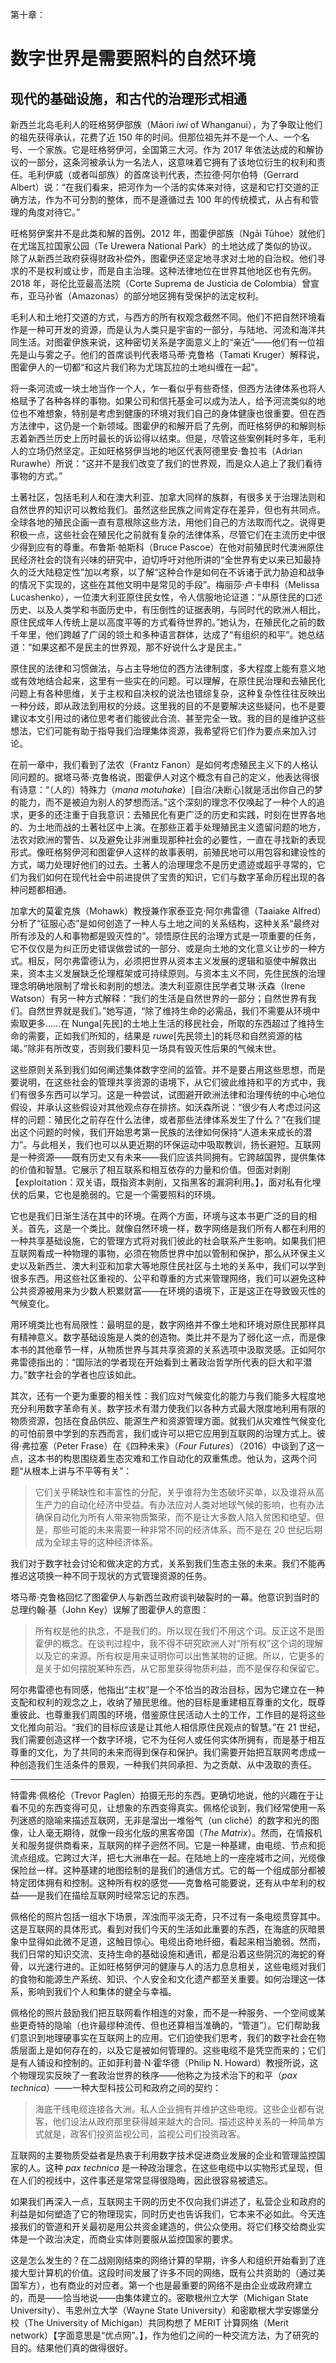 第十章：

# 数字世界是需要照料的自然环境

## 现代的基础设施，和古代的治理形式相通

新西兰北岛毛利人的旺格努伊部族（Māori *iwi* of Whanganui），为了争取让他们的祖先获得承认，花费了近 150 年的时间。但那位祖先并不是一个人、一个名号、一个家族。它是旺格努伊河，全国第三大河。作为 2017 年依法达成的和解协议的一部分，这条河被承认为一名法人，这意味着它拥有了该地位衍生的权利和责任。毛利伊威（或者叫部族）的首席谈判代表，杰拉德·阿尔伯特（Gerrard Albert）说：“在我们看来，把河作为一个活的实体来对待，这是和它打交道的正确方法，作为不可分割的整体，而不是遵循过去 100 年的传统模式，从占有和管理的角度对待它。”

旺格努伊案并不是此类和解的首例。2012 年，图霍伊部族（Ngāi Tūhoe）就他们在尤瑞瓦拉国家公园（Te Urewera National Park）的土地达成了类似的协议。除了从新西兰政府获得财政补偿外，图霍伊还坚定地寻求对土地的自治权。他们寻求的不是权利或让步，而是自主治理。这种法律地位在世界其他地区也有先例。2018 年，哥伦比亚最高法院（Corte Suprema de Justicia de Colombia）曾宣布，亚马孙省（Amazonas）的部分地区拥有受保护的法定权利。

毛利人和土地打交道的方式，与西方的所有权观念截然不同。他们不把自然环境看作是一种可开发的资源，而是认为人类只是宇宙的一部分，与陆地、河流和海洋共同生活。对图霍伊族来说，这种密切关系是字面意义上的“亲近”——他们有一位祖先是山与雾之子。他们的首席谈判代表塔马蒂·克鲁格（Tamati Kruger）解释说，图霍伊人的一切都“和这片我们称为尤瑞瓦拉的土地纠缠在一起”。

将一条河流或一块土地当作一个人，乍一看似乎有些奇怪，但西方法律体系也将人格赋予了各种各样的事物。如果公司和信托基金可以成为法人，给予河流类似的地位也不难想象，特别是考虑到健康的环境对我们自己的身体健康也很重要。但在西方法律中，这仍是一个新领域。图霍伊的和解开启了先例，而旺格努伊的和解则标志着新西兰历史上历时最长的诉讼得以结束。但是，尽管这些案例耗时多年，毛利人的立场仍然坚定。正如旺格努伊当地的地区代表阿德里安·鲁拉韦（Adrian Rurawhe）所说：“这并不是我们改变了我们的世界观，而是众人追上了我们看待事物的方式。”

土著社区，包括毛利人和在澳大利亚、加拿大同样的族群，有很多关于治理法则和自然世界的知识可以教给我们。虽然这些民族之间肯定存在差异，但也有共同点。全球各地的殖民企画一直有意根除这些方法，用他们自己的方法取而代之。说得更积极一点，这些社会在殖民化之前就有复杂的法律体系，尽管它们在主流历史中很少得到应有的尊重。布鲁斯·帕斯科（Bruce Pascoe）在他对前殖民时代澳洲原住民经济社会的饶有兴味的研究中，迫切呼吁对他所讲的“全世界有史以来已知最持久的泛大陆稳定性”加以考察，以了解“这种合作是如何在不诉诸于武力胁迫和战争的情况下实现的，这些在其他文明中是常见的手段”。梅丽莎·卢卡申科（Melissa Lucashenko），一位澳大利亚原住民女性，令人信服地论证道：“从原住民的口述历史、以及人类学和书面历史中，有压倒性的证据表明，与同时代的欧洲人相比，原住民成年人传统上是以高度平等的方式看待世界的。”她认为，在殖民化之前的数千年里，他们跨越了广阔的领土和多种语言群体，达成了“有组织的和平”。她总结道：“如果这都不是民主的世界观，那不好说什么才是民主。”

原住民的法律和习惯做法，与占主导地位的西方法律制度，多大程度上能有意义地或有效地结合起来，这里有一些实在的问题。可以理解，在原住民治理和去殖民化问题上有各种思维，关于主权和自决权的说法也错综复杂，这种复杂性往往反映出一种分歧，即从政法到用权的分歧。这里我的目的不是要解决这些疑问，也不是要建议本文引用过的诸位思考者们能彼此合流、甚至完全一致。我的目的是维护这些想法，它们可能有助于指导我们治理集体资源，我希望将它们作为要点来加入讨论。

在前一章中，我们看到了法农（Frantz Fanon）是如何考虑殖民主义下的人格认同问题的。据塔马蒂·克鲁格说，图霍伊人对这个概念有自己的定义，他表达得很有诗意：“（人的）特殊力（*mana motuhake*）[自治/决断心]就是活出你自己的梦的能力，而不是被迫为别人的梦想而活。”这个深刻的理念不仅唤起了一种个人的追求，更多的还注重于自我意识：去殖民化有更广泛的历史和实践，时刻在世界各地的、为土地而战的土著社区中上演。在那些正着手处理殖民主义遗留问题的地方，法农对欧洲的警告、以及避免让非洲重现那种社会的必要性，一直在寻找新的表现形式。像旺格努伊河和图霍伊人这样的故事表明，前殖民地可以用包容和建设性的方式，竭力处理好他们的过去。土著人的治理理念不是历史遗迹或超乎寻常的，它们为我们如何在现代社会中前进提供了宝贵的知识，它们与数字革命历程出现的各种问题都相通。

加拿大的莫霍克族（Mohawk）教授兼作家泰亚克·阿尔弗雷德（Taaiake Alfred）分析了“征服心态”是如何创造了一种人与土地之间的关系结构，这种关系“最终对所有涉及的人和事物都是毁灭性的”。领悟原住民的治理方式是一项重要的任务，它不仅仅是为纠正历史错误做尝试的一部分、或是向土地的文化意义让步的一种方式。相反，阿尔弗雷德认为，必须把世界从资本主义发展的逻辑和驱使中解救出来，资本主义发展缺乏伦理框架或可持续原则。与资本主义不同，先住民族的治理理念明确地限制了增长和剥削的想法。澳大利亚原住民学者艾琳·沃森（Irene Watson）有另一种方式解释：“我们的生活是自然世界的一部分；自然世界有我们。自然世界就是我们。”她写道，“除了维持生命的必需品，我们不需要从环境中索取更多……在 Nunga[先民]的土地上生活的移民社会，所取的东西超过了维持生命的需要，正如我们所知的，结果是 *ruwe*[先民领土]的耗尽和自然资源的枯竭。”除非有所改变，否则我们要料见一场具有毁灭性后果的气候末世。

这些原则关系到我们如何阐述集体数字空间的监管。并不是要占用这些思想，而是要说明，在这些社会的管理共享资源的语境下，从它们彼此维持和平的方式中，我们有很多东西可以学习。这是一种尝试，试图避开欧洲法律和治理传统的中心地位假设，并承认这些假设对其他观点存在排挤。如沃森所说：“很少有人考虑过问这样的问题：殖民化之前存在什么法律，或者那些法律体系发生了什么？”在我们提出这个问题的时候，我们开始思考第一民族的法律如何保持“人道未来成长的潜力”。与此相关，我们也可以从更近期的环保运动中吸取教训，扬长避短。互联网是一种资源——既有历史又有未来——我们应该共同拥有。它跨越国界，提供集体的价值和智慧。它展示了相互联系和相互依存的力量和价值。但面对剥削【exploitation：双关语，既指资本剥削，又指黑客的漏洞利用。】，面对私有化埋伏的后果，它也是脆弱的。它是一个需要照料的环境。

它也是我们日渐生活在其中的环境。在两个方面，环境与这本书更广泛的目的相关。首先，这是一个类比。就像自然环境一样，数字网络是我们所有人都在利用的一种共享基础设施，它的管理方式将对我们彼此的社会联系产生影响。如果我们把互联网看成一种物理的事物，必须在物质世界中加以管制和保护，那么从环保主义史以及新西兰、澳大利亚和加拿大等地原住民社区与土地的关系中，我们可以学到很多东西。用这些社区重视的、公平和尊重的方式来管理网络，我们可以避免这种公共资源被用来为少数人积累财富——在环境的语境下，正是这正在导致毁灭性的气候变化。

用环境类比也有局限性：最明显的是，数字网络并不像土地和环境对原住民那样具有精神意义。数字基础设施是人类的创造物。类比并不是为了弱化这一点，而是像本书的其他章节一样，从物质世界与其共享资源的关系选项中汲取灵感。正如阿尔弗雷德指出的：“国际法的学者现在开始看到土著政治哲学所代表的巨大和平潜力。”数字社会的学者也应该如此。

其次，还有一个更为重要的相关性：我们应对气候变化的能力与我们能多大程度地充分利用数字革命有关。数字技术有潜力使我们以各种方式最大限度地利用有限的物质资源，包括在食品供应、能源生产和资源管理方面。就我们从灾难性气候变化的可怕前景中学到的东西而言，我们或许可以把它应用到互联网的治理方式上。彼得·弗拉塞（Peter Frase）在《四种未来》（*Four Futures*）（2016）中谈到了这一点，这本书的构思围绕着生态灾难和工作自动化的双重焦虑。他认为，这两个问题“从根本上讲与不平等有关”：

> 它们关乎稀缺性和丰富性的分配，关乎谁将为生态破坏买单，以及谁将从高生产力的自动化经济中受益。有办法应对人类对地球气候的影响，也有办法确保自动化为所有人带来物质繁荣，而不是让大多数人陷入贫困和绝望。但是，那些可能的未来需要一种非常不同的经济体系，而不是在 20 世纪后期成为全球主导的这种经济体系。

我们对于数字社会讨论和做决定的方式，关系到我们生态主张的未来。我们不能再推迟这项换一种不同于现状的方式管理资源的任务。

塔马蒂·克鲁格回忆了图霍伊人与新西兰政府谈判破裂时的一幕。他意识到当时的总理约翰·基（John Key）误解了图霍伊人的意图：

> 所有权是他的执念，不是我们的。所以现在我们不用这个词。反正这不是图霍伊的概念。在谈判过程中，我不得不研究欧洲人对“所有权”这个词的理解以及它的来源。所有权是用来证明你可以出售某物的证据。所以，它更多的是关于如何摆脱某种东西，从它那里获得物质利益，而不是保存和保留它。

阿尔弗雷德也有同感，他指出“主权”是一个不恰当的政治目标，因为它建立在一种支配和权利的观念之上，收纳了殖民思维。他的目标是重建相互尊重的文化，既尊重彼此、也尊重我们周围的环境，借鉴原住民活动人士的工作，工作目的是将这些文化推向前沿。“我们的目标应该是让其他人相信原住民观点的智慧。”在 21 世纪，我们需要创造这样一个数字环境，它不为任何人或任何实体所拥有，而是基于相互尊重的文化，为了共同的未来而得到保存和保护。我们需要开始把互联网考虑成一种创造我们生活条件的景观，一种我们共同承担、为之贡献、从中汲取的责任。

---

特雷弗·佩格伦（Trevor Paglen）拍摄无形的东西。更确切地说，他的兴趣在于让看不见的东西变得可见，让想象的东西变得真实。佩格伦谈到，我们经常使用一系列迷惑的隐喻来描述互联网，无非是溜出一堆俗气（un cliché）的数字和光的图像，让人毫无期待，就像一段劣化版的黑客帝国（*The Matrix*）。然而，在情报机关和服务提供商看来，互联网的样子迥然不同。它是一种基建，由电缆、节点和扼流点组成。它跨过大洋，把七大洲串在一起。在陆地上的一座座城市之间，光缆像保险丝一样。这种基建的地图绘制的是我们的通信方式。它的每一个组成部分都被特定团体拥有和控制。这种所有权的感觉——克鲁格可能要说，还有从中牟利的权益——是我们在描绘互联网时经常忘记的东西。

佩格伦的照片包括一组水下场景，浑浊而平淡无奇，只不过有一条电缆贯穿其中。这是互联网的具体形式。看到对我们今天的生活如此重要的东西，在海底的灰暗景象中显得如此微不足道，这触目惊心。电缆出奇地纤细，看起来相当脆弱。然而，我们日常的知识交流、支持生命的基础设施和通讯，都是沿着这些阴沉的海蛇的脊骨，以光速行进的。正如旺格努伊河的健康与人的活力息息相关，这些电缆对我们的食物和能源生产系统、知识、个人安全和文化遗产都至关重要。如何治理这一体系，影响到我们个人和集体的健全与幸福。

佩格伦的照片鼓励我们把互联网看作相连的对象，而不是一种服务、一个空间或某些更奇特的隐喻（也许最缪种流传、但也还算相当准确的，“管道”）。它们帮助我们意识到地理硬事实在互联网上的应用。它们迫使我们思考，我们的数字社会在物质层面上是如何存在的，以及它是被如何管理的。这些电缆不是凭空而来的；它们是有人铺设和控制的。正如菲利普·N·霍华德（Philip N. Howard）教授所说，这个物理现实反映了一套政治世界的秩序——他称之为技术治下的和平（*pax technica*）——一种大型科技公司和政府之间的契约：

> 海底干线电缆连接各大洲。私人企业拥有并维护这些电缆。这些企业都有说客，他们设法从政府那里获得越来越大的合同。描述这种关系的一种简单方式就是，政客们投资监视公司，监视公司们投资政客。

互联网的主要物质受益者是热衷于利用数字技术促进商业发展的企业和管理监控国家的人。这种 *pax technica* 是一种政治理念，在这些电缆中以实物形式呈现，但在人们的视线中，这件事还是常常显得很隐晦，因此很容易被遗忘。

如果我们再深入一点，互联网主干网的历史不仅向我们讲述了，私营企业和政府的利益是如何塑造了它的物理现实，同时历史也告诉我们，它本来不必如此。今天连接我们的管道和开关最初是用公共资金建造的，供公众使用。将它们移交给商业实体是一个政治决定，而商业实体则要服从监控国家的要求。

这是怎么发生的？在二战刚刚结束的网络计算的早期，许多人和组织开始看到了连接大型计算机的价值。这段时间发展了许多不同的网络，既有公共资助的（通过美国军方），也有商业的对应者。第一个也是最重要的网络不是由企业或政府建立的，而是——恰当地说——由集体建立的。密歇根州立大学（Michigan State University）、韦恩州立大学（Wayne State University）和密歇根大学安娜堡分校（The University of Michigan）共同构想了 MERIT 计算网络（Merit network）【字面意思是“优点网”。】，作为他们之间的一种交流方法，为了研究的目的。结果他们真的做得很好。
